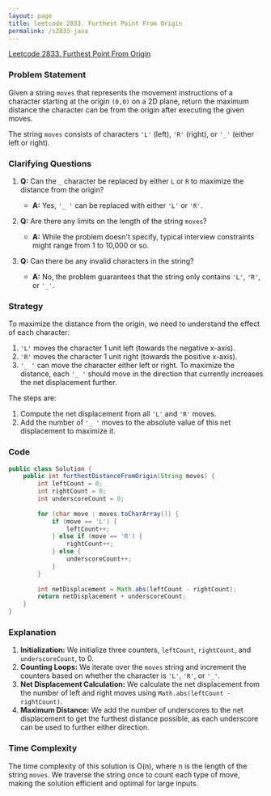 ```yaml
---
layout: page
title: leetcode 2833. Furthest Point From Origin
permalink: /s2833-java
---
```

[Leetcode 2833. Furthest Point From Origin](https://algoadvance.github.io/algoadvance/l2833)
### Problem Statement

Given a string `moves` that represents the movement instructions of a character starting at the origin `(0,0)` on a 2D plane, return the maximum distance the character can be from the origin after executing the given moves.

The string `moves` consists of characters `'L'` (left), `'R'` (right), or `'_'` (either left or right).

### Clarifying Questions

1. **Q:** Can the `_` character be replaced by either `L` or `R` to maximize the distance from the origin?
   - **A:** Yes, `'_ '` can be replaced with either `'L'` or `'R'`.

2. **Q:** Are there any limits on the length of the string `moves`?
   - **A:** While the problem doesn't specify, typical interview constraints might range from 1 to 10,000 or so.

3. **Q:** Can there be any invalid characters in the string?
   - **A:** No, the problem guarantees that the string only contains `'L'`, `'R'`, or `'_'`.

### Strategy

To maximize the distance from the origin, we need to understand the effect of each character:

1. `'L'` moves the character 1 unit left (towards the negative x-axis).
2. `'R'` moves the character 1 unit right (towards the positive x-axis).
3. `'_ '` can move the character either left or right. To maximize the distance, each `'_ '` should move in the direction that currently increases the net displacement further.

The steps are:
1. Compute the net displacement from all `'L'` and `'R'` moves.
2. Add the number of `'_ '` moves to the absolute value of this net displacement to maximize it.

### Code

```java
public class Solution {
    public int furthestDistanceFromOrigin(String moves) {
        int leftCount = 0;
        int rightCount = 0;
        int underscoreCount = 0;
        
        for (char move : moves.toCharArray()) {
            if (move == 'L') {
                leftCount++;
            } else if (move == 'R') {
                rightCount++;
            } else {
                underscoreCount++;
            }
        }
        
        int netDisplacement = Math.abs(leftCount - rightCount);
        return netDisplacement + underscoreCount;
    }
}
```

### Explanation

1. **Initialization:** We initialize three counters, `leftCount`, `rightCount`, and `underscoreCount`, to 0.
2. **Counting Loops:** We iterate over the `moves` string and increment the counters based on whether the character is `'L'`, `'R'`, or `'_'`.
3. **Net Displacement Calculation:** We calculate the net displacement from the number of left and right moves using `Math.abs(leftCount - rightCount)`.
4. **Maximum Distance:** We add the number of underscores to the net displacement to get the furthest distance possible, as each underscore can be used to further either direction.

### Time Complexity

The time complexity of this solution is O(n), where n is the length of the string `moves`. We traverse the string once to count each type of move, making the solution efficient and optimal for large inputs.